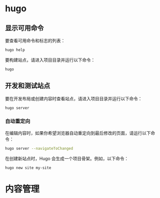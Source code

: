 # hugo

## 显示可用命令 

要查看可用命令和标志的列表：

```sh
hugo help
```

要构建站点，请进入项目目录并运行以下命令：

```sh
hugo
```

## 开发和测试站点 

要在开发布局或创建内容时查看站点，请进入项目目录并运行以下命令：

```sh
hugo server
```

### 自动重定向 

在编辑内容时，如果你希望浏览器自动重定向到最后修改的页面，请运行以下命令：

```sh
hugo server --navigateToChanged
```

在创建新站点时，Hugo 会生成一个项目骨架。例如，以下命令：

```sh
hugo new site my-site
```

# 内容管理


